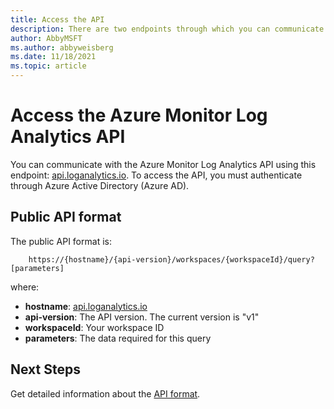 ```yaml
---
title: Access the API
description: There are two endpoints through which you can communicate with the Azure Monitor Log Analytics API.
author: AbbyMSFT
ms.author: abbyweisberg
ms.date: 11/18/2021
ms.topic: article
---
```

# Access the Azure Monitor Log Analytics API

You can communicate with the Azure Monitor Log Analytics API using this endpoint: [api.loganalytics.io](https://api.loganalytics.io/). To access the API, you must authenticate through Azure Active Directory (Azure AD). 
## Public API format

The public API format is:

```
    https://{hostname}/{api-version}/workspaces/{workspaceId}/query?[parameters]
```
where:
 - **hostname**: [api.loganalytics.io](https://api.loganalytics.io/)
 - **api-version**: The API version. The current version is "v1"
 - **workspaceId**: Your workspace ID
 - **parameters**: The data required for this query
 
## Next Steps
Get detailed information about the [API format](request-format.md). 